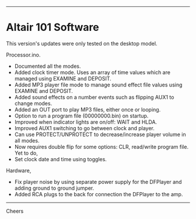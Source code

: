 --------------------------------------------------------------------------------
# Altair 101 Software

This version's updates were only tested on the desktop model.

Processor.ino.
+ Documented all the modes.
+ Added clock timer mode. Uses an array of time values which are managed using EXAMINE and DEPOSIT.
+ Added MP3 player file mode to manage sound effect file values using EXAMINE and DEPOSIT.
+ Added sound effects on a number events such as flipping AUX1 to change modes.
+ Added an OUT port to play MP3 files, either once or looping.
+ Option to run a program file (00000000.bin) on startup.
+ Improved when indicator lights are on/off: WAIT and HLDA.
+ Improved AUX1 switching to go between clock and player.
+ Can use PROTECT/UNPROTECT to decrease/increase player volume in all modes.
+ Now requires double flip for some options: CLR, read/write program file.
Yet to do,
+ Set clock date and time using toggles.

Hardware,
+ Fix player noise by using separate power supply for the DFPlayer and adding ground to ground jumper.
+ Added RCA plugs to the back for connection the DFPlayer to the amp.

--------------------------------------------------------------------------------
Cheers